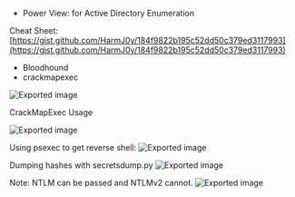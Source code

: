 - Power View: for Active Directory Enumeration
 
Cheat Sheet: [https://gist.github.com/HarmJ0y/184f9822b195c52dd50c379ed3117993](https://gist.github.com/HarmJ0y/184f9822b195c52dd50c379ed3117993)

- Bloodhound
- crackmapexec

![Exported image](Exported%20image%2020241208212328-0.png)

CrackMapExec Usage

![Exported image](Exported%20image%2020241208212329-1.png)

Using psexec to get reverse shell:
 ![Exported image](Exported%20image%2020241208212329-2.png)  

Dumping hashes with secretsdump.py
 ![Exported image](Exported%20image%2020241208212333-3.png)  

Note: NTLM can be passed and NTLMv2 cannot.
 ![Exported image](Exported%20image%2020241208212334-4.png)